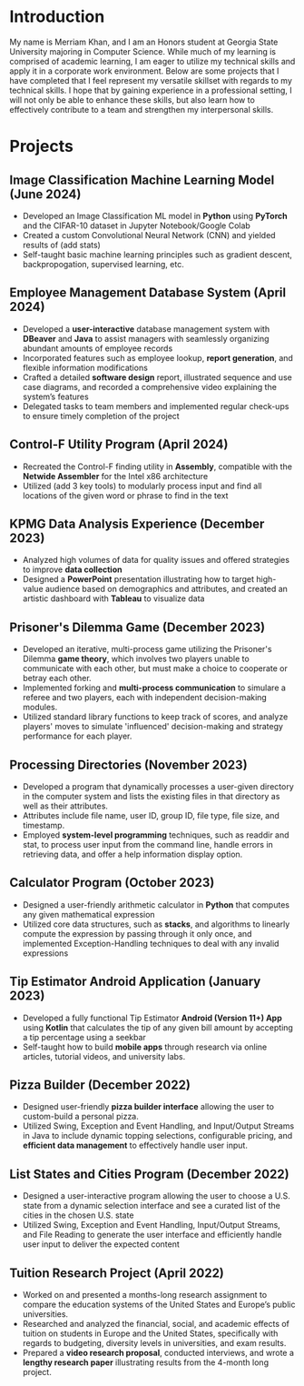 # Introduction
My name is Merriam Khan, and I am an Honors student at Georgia State University majoring in Computer Science. While much of my learning is comprised of academic learning, I am eager to utilize my technical skills and apply it in a corporate work environment. Below are some projects that I have completed that I feel represent my versatile skillset with regards to my technical skills. I hope that by gaining experience in a professional setting, I will not only be able to enhance these skills, but also learn how to effectively contribute to a team and strengthen my interpersonal skills.

# Projects
## Image Classification Machine Learning Model (June 2024)
- Developed an Image Classification ML model in **Python** using **PyTorch** and the CIFAR-10 dataset in Jupyter Notebook/Google Colab
- Created a custom Convolutional Neural Network (CNN) and yielded results of (add stats)
- Self-taught basic machine learning principles such as gradient descent, backpropogation, supervised learning, etc.

## Employee Management Database System   (April 2024)
- Developed a **user-interactive** database management system with **DBeaver** and **Java** to assist managers with seamlessly organizing abundant amounts of employee records
- Incorporated features such as employee lookup, **report generation**, and flexible information modifications
- Crafted a detailed **software design** report, illustrated sequence and use case diagrams, and recorded a comprehensive video explaining the system’s features
- Delegated tasks to team members and implemented regular check-ups to ensure timely completion of the project

## Control-F Utility Program (April 2024)
- Recreated the Control-F finding utility in **Assembly**, compatible with the **Netwide Assembler** for the Intel x86 architecture
- Utilized (add 3 key tools) to modularly process input and find all locations of the given word or phrase to find in the text

## KPMG Data Analysis Experience   (December 2023)
- Analyzed high volumes of data for quality issues and offered strategies to improve **data collection**
- Designed a **PowerPoint** presentation illustrating how to target high-value audience based on demographics and attributes, and created an artistic dashboard with **Tableau** to visualize data

## Prisoner's Dilemma Game   (December 2023)
- Developed an iterative, multi-process game utilizing the Prisoner's Dilemma **game theory**, which involves two players unable to communicate with each other, but must make a choice to cooperate or betray each other.
- Implemented forking and **multi-process communication** to simulare a referee and two players, each with independent decision-making modules.
- Utilized standard library functions to keep track of scores, and analyze players' moves to simulate 'influenced' decision-making and strategy performance for each player.

## Processing Directories    (November 2023)
- Developed a program that dynamically processes a user-given directory in the computer system and lists the existing files in that directory as well as their attributes.
- Attributes include file name, user ID, group ID, file type, file size, and timestamp.
- Employed **system-level programming** techniques, such as readdir and stat, to process user input from the command line, handle errors in retrieving data, and offer a help information display option.

## Calculator Program   (October 2023)
- Designed a user-friendly arithmetic calculator in **Python** that computes any given mathematical expression
- Utilized core data structures, such as **stacks**, and algorithms to linearly compute the expression by passing through it only once, and implemented Exception-Handling techniques to deal with any invalid expressions

## Tip Estimator Android Application (January 2023)
- Developed a fully functional Tip Estimator **Android (Version 11+) App** using **Kotlin** that calculates the tip of any given bill amount by accepting a tip percentage using a seekbar
- Self-taught how to build **mobile apps** through research via online articles, tutorial videos, and university labs.

## Pizza Builder   (December 2022)
- Designed user-friendly **pizza builder interface** allowing the user to custom-build a personal pizza.
- Utilized Swing, Exception and Event Handling, and Input/Output Streams in Java to include dynamic topping selections, configurable pricing, and **efficient data management** to effectively handle user input.

## List States and Cities Program (December 2022)
- Designed a user-interactive program allowing the user to choose a U.S. state from a dynamic selection interface and see a curated list of the cities in the chosen U.S. state
- Utilized Swing, Exception and Event Handling, Input/Output Streams, and File Reading to generate the user interface and efficiently handle user input to deliver the expected content

## Tuition Research Project (April 2022)
- Worked on and presented a months-long research assignment to compare the education systems of the United States and Europe’s public universities.
- Researched and analyzed the financial, social, and academic effects of tuition on students in Europe and the United States, specifically with regards to budgeting, diversity levels in universities, and exam results.
- Prepared a **video research proposal**, conducted interviews, and wrote a **lengthy research paper** illustrating results from the 4-month long project.



